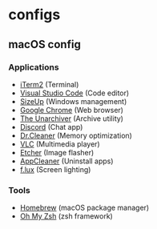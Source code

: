 # configs

## macOS config
### Applications
- [iTerm2](https://www.iterm2.com/) (Terminal)
- [Visual Studio Code](https://code.visualstudio.com/) (Code editor)
- [SizeUp](https://www.irradiatedsoftware.com/sizeup/) (Windows management)
- [Google Chrome](https://www.google.com/chrome/) (Web browser)
- [The Unarchiver](http://unarchiver.c3.cx/unarchiver) (Archive utility)
- [Discord](https://discordapp.com/) (Chat app)
- [Dr.Cleaner](http://appletuner.trendmicro.com/drcleaner/) (Memory optimization)
- [VLC](http://www.videolan.org/) (Multimedia player)
- [Etcher](https://etcher.io/) (Image flasher)
- [AppCleaner](https://freemacsoft.net/appcleaner/) (Uninstall apps)
- [f.lux](https://justgetflux.com/) (Screen lighting)

### Tools
- [Homebrew](http://brew.sh/) (macOS package manager)
- [Oh My Zsh](http://ohmyz.sh/) (zsh framework)
